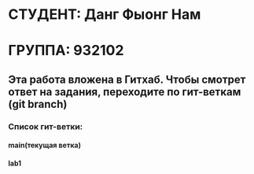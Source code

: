 # СТУДЕНТ: Данг Фыонг Нам
# ГРУППА: 932102

## Эта работа вложена в Гитхаб. Чтобы смотрет ответ на задания, переходите по гит-веткам (git branch)
### Список гит-ветки:
#### main(текущая ветка)
#### lab1

